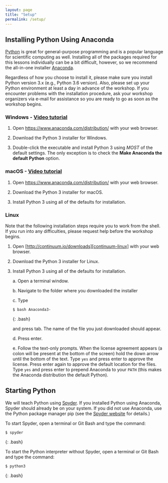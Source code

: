 ```yaml
---
layout: page
title: "Setup"
permalink: /setup/
---
```


## Installing Python Using Anaconda

[Python][python] is great for general-purpose programming and is a popular language 
for scientific computing as well. Installing all of the packages required for this 
lessons individually can be a bit difficult, however, so we recommend the all-in-one
installer [Anaconda][anaconda].

Regardless of how you choose to install it, please make sure you install Python
version 3.x (e.g., Python 3.6 version). Also, please set up your Python environment at 
least a day in advance of the workshop. If you encounter problems with the 
installation procedure, ask your workshop organizers via e-mail for assistance so
you are ready to go as soon as the workshop begins.

### Windows - [Video tutorial][video-windows]

1. Open https://www.anaconda.com/distribution/ 
   with your web browser.

2. Download the Python 3 installer for Windows.

3. Double-click the executable and install Python 3 using _MOST_ of the
   default settings. The only exception is to check the 
   **Make Anaconda the default Python** option.

### macOS - [Video tutorial][video-mac]

1. Open https://www.anaconda.com/distribution/
   with your web browser.

2. Download the Python 3 installer for macOS.

3. Install Python 3 using all of the defaults for installation.

### Linux

Note that the following installation steps require you to work from the shell. 
If you run into any difficulties, please request help before the workshop begins.

1.  Open [http://continuum.io/downloads][continuum-linux] with your web browser.

2.  Download the Python 3 installer for Linux.

3.  Install Python 3 using all of the defaults for installation.

    a.  Open a terminal window.

    b.  Navigate to the folder where you downloaded the installer

    c.  Type

    ~~~
    $ bash Anaconda3-
    ~~~
    {: .bash}

    and press tab.  The name of the file you just downloaded should appear.

    d.  Press enter.

    e.  Follow the text-only prompts.  When the license agreement appears (a colon
        will be present at the bottom of the screen) hold the down arrow until the 
        bottom of the text. Type `yes` and press enter to approve the license. Press 
        enter again to approve the default location for the files. Type `yes` and 
        press enter to prepend Anaconda to your `PATH` (this makes the Anaconda 
        distribution the default Python).

## Starting Python

We will teach Python using [Spyder][spyder]. If you installed Python using Anaconda, Spyder should already be on your system. If 
you did not use Anaconda, use the Python package manager pip
(see the [Spyder website][spyder-install] for details.)

To start Spyder, open a terminal or Git Bash and type the command:

~~~
$ spyder
~~~
{: .bash}

To start the Python interpreter without Spyder, open a terminal 
or Git Bash and type the command:

~~~
$ python3
~~~
{: .bash}

[anaconda]: https://www.anaconda.com/distribution/
[python]: https://python.org
[spyder]: https://pythonhosted.org/spyder/
[spyder-install]: https://pythonhosted.org/spyder/installation.html
[video-mac]: https://www.youtube.com/watch?v=TcSAln46u9U
[video-windows]: https://www.youtube.com/watch?v=xxQ0mzZ8UvA
